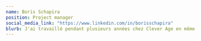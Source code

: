 ```yaml
---
name: Boris Schapira
position: Project manager
social_media_link: "https://www.linkedin.com/in/borisschapira"
blurb: J'ai travaillé pendant plusieurs années chez Clever Age en même temps qu'Arnaud. Nous avons souvent évolué sur des projets différents, mais avons eu quelques occasions de travailler ensemble, notamment sur des démarrages de projets Symfony où l'expertise d'Arnaud était très appréciée, puisqu'il était capable de comprendre les problématiques métiers que nous rencontrions et de nous proposer la juste couche d'abstraction pour y répondre, afin de partir sur une architecture logicielle dont la complexité était adaptée. Si l'occasion venait à ne présenter, je travaillerais à nouveau avec Arnaud avec plaisir, et confiance.
---
```

